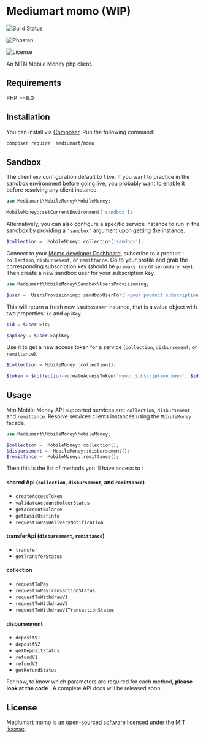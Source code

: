 # Mediumart momo (WIP)

![Build Status](https://github.com/mediumart/momo/actions/workflows/ci.yml/badge.svg)

![Phpstan](https://img.shields.io/badge/PHPStan-level%209-brightgreen.svg?style=flat)

![License](https://poser.pugx.org/stripe/stripe-php/license.svg)

An MTN Mobile Money php client.

## Requirements

PHP >=8.0

## Installation

You can install via [Composer](http://getcomposer.org/). Run the following command:

```bash
composer require  mediumart/momo
```

## Sandbox

The client `env` configuration default to `live`. If you want to practice in the sandbox environment before going live, you probably want to enable it before resolving any client instance.

```php
use Mediumart\MobileMoney\MobileMoney;

MobileMoney::setCurrentEnvironment('sandbox');
```

Alternatively, you can also configure a specific service instance to run in the sandbox by providing a `'sandbox'` argument upon getting the instance.

```php
$collection =  MobileMoney::collection('sandbox');
```

Connect to your [Momo developer Dashboard](https://momodeveloper.mtn.com/developer), subscribe to a product : `collection`, `disbursement`, or `remittance`. Go to your profile and grab the corresponding subscription key (should be `primary key` or `secondary key`).
Then create a new sandbox user for your subscription key.

```php
use Mediumart\MobileMoney\Sandbox\UsersProvisioning;

$user =  UsersProvisioning::sandboxUserFor('<your product subscription key>');
```

This will return a fresh new `SandboxUser` instance, that is a value object with two properties: `id` and `apiKey`.

```php
$id = $user->id;

$apikey = $user->apiKey;
```

Use it to get a new access token for a service (`collection`, `disbursement`, or `remittance`).

```php
$collection = MobileMoney::collection();

$token = $collection->createAccessToken('<your_subscription_key>', $id, $apikey);
```

## Usage

Mtn Mobile Money API supported services are: `collection`, `disbursement`, and `remittance`.
Resolve services clients instances using the `MobileMoney` facade.

```php
use Mediumart\MobileMoney\MobileMoney;

$collection =  MobileMoney::collection();
$disbursement =  MobileMoney::disbursement();
$remittance =  MobileMoney::remittance();
```

Then this is the list of methods you 'll have access to :

#### shared Api (`collection`, `disbursement`, and `remittance`)

-   `createAccessToken`
-   `validateAccountHolderStatus`
-   `getAccountBalance`
-   `getBasicUserinfo`
-   `requestToPayDeliveryNotification`

#### transferApi (`disbursement`, `remittance`)

-   `transfer`
-   `getTransferStatus`

#### collection

-   `requestToPay`
-   `requestToPayTransactionStatus`
-   `requestToWithdrawV1`
-   `requestToWithdrawV2`
-   `requestToWithdrawV1TransactionStatus`

#### disbursement

-   `depositV1`
-   `depositV2`
-   `getDepositStatus`
-   `refundV1`
-   `refundV2`
-   `getRefundStatus`

For now, to know which parameters are required for each method, **please look at the code** . A complete API docs will be released soon.

## License

Mediumart momo is an open-sourced software licensed under the [MIT license](https://github.com/mediumart/momo/blob/master/LICENSE.txt).
